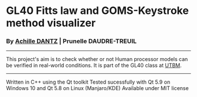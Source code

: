 # GL40 Fitts law and GOMS-Keystroke method visualizer
### By [Achille DANTZ](https://achille-dantz.fr/) | Prunelle DAUDRE-TREUIL
---

This project's aim is to check whether or not Human processor models can be verified in real-world conditions.
It is part of the GL40 class at [UTBM](http://utbm.fr).

---
Written in C++ using the Qt toolkit
Tested sucessfully with Qt 5.9 on Windows 10 and Qt 5.8 on Linux (Manjaro/KDE)
Available under MIT license
